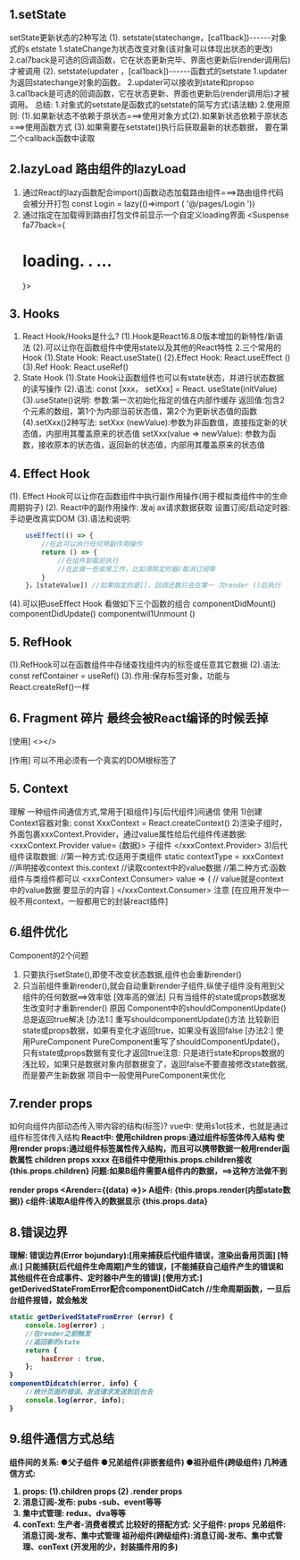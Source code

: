 ## 1.setState 
setState更新状态的2种写法
    (1). setstate(statechange，[ca11back])------对象式的s etstate
        1.stateChange为状态改变对象(该对象可以体现出状态的更改)
        2.cal7back是可选的回调函数，它在状态更新完毕、界面也更新后(render调用后)才被调用
    (2). setstate(updater ，[cal1back])------函数式的setstate
        1.updater为返回statechange对象的函数。
        2.updater可以接收到state和propso
        3.cal1back是可选的回调函数，它在状态更新、界面也更新后(render调用后)才被调用。
总结:
    1.对象式的setstate是函数式的setstate的简写方式(语法糖)
    2.使用原则:
        (1).如果新状态不依赖于原状态===>使用对象方式(2).如果新状态依赖于原状态===>使用函数方式
        (3).如果需要在setstate()执行后获取最新的状态数据，
        要在第二个callback函数中读取


## 2.lazyLoad 路由组件的lazyLoad
1. 通过React的lazy函数配合import()函数动态加载路由组件===>路由组件代码会被分开打包
    const Login = lazy(()=>import ( '@/pages/Login '))
2. 通过<Suspense>指定在加载得到路由打包文件前显示一个自定义loading界面
    <Suspense fa77back={<h1>loading. . ...</h1>}>
        <Switch>
            <Route path=" /xxx" component={Xxxx}/><Redirect to=" / login"/>
        </Switch>
    </Suspense>

## 3. Hooks
1. React Hook/Hooks是什么?
    (1).Hook是React16.8.0版本增加的新特性/新语法
    (2).可以让你在函数组件中使用state以及其他的React特性
2.三个常用的Hook
    (1).State Hook: React.useState()
    (2).Effect Hook: React.useEffect ()
    (3).Ref Hook: React.useRef()
3. State Hook
    (1).State Hook让函数组件也可以有state状态，并进行状态数据的读写操作
    (2).语法: const [xxx， setXxx] = React. useState(initValue)
    (3).useState()说明:
        参数:第一次初始化指定的值在内部作缓存
        返回值:包含2个元素的数组，第1个为内部当前状态值，第2个为更新状态值的函数
    (4).setXxx()2种写法:
        setXxx (newValue):参数为非函数值，直接指定新的状态值，内部用其覆盖原来的状态值
        setXxx(value => newValue): 参数为函数，接收原本的状态值，返回新的状态值，内部用其覆盖原来的状态值


## 4. Effect Hook
(1). Effect Hook可以让你在函数组件中执行副作用操作(用于模拟类组件中的生命周期钩子)
(2). React中的副作用操作:
    发aj ax请求数据获取
    设置订阅/启动定时器:
    手动更改真实DOM
(3).语法和说明:
```javascript
    useEffect(() => {
        //在此可以执行任何带副作用操作
        return () => { 
            //在组件卸载前执行
            //在此做一些收尾工作，比如清除定时器/取消订阅等
        }
    }，[stateValue]) //如果指定的是[]，回调还数只会在第一 次render ()后执行
```
(4).可以把useEffect Hook 看做如下三个函数的组合
    componentDidMount()
    componentDidUpdate()
    componentwil1Unmount ()



## 5. RefHook
(1).RefHook可以在函数组件中存储查找组件内的标签或任意其它数据
(2).语法: const refContainer = useRef()
(3).作用:保存标签对象，功能与React.createRef()一样


## 6. Fragment 碎片 最终会被React编译的时候丢掉
[使用]
<Fragment><Fragment>
<></>

[作用]
可以不用必须有一个真实的DOM根标签了


## 5. Context
理解
一种组件间通信方式,常用于[祖组件]与[后代组件]间通信
使用
1)创建Context容器对象:
    const XxxContext = React.createContext()
2)渲染子组时，外面包裹xxxContext.Provider，通过value属性给后代组件传递数据:
    <xxxContext.Provider value= {数据}>
        子组件
    </xxxContext.Provider>
3)后代组件读取数据:
    //第一种方式:仅适用于类组件
        static contextType = xxxContext
        //声明接收context
        this.context //读取context中的value数据
    //第二种方式:函数组件与类组件都可以
        <xxxContext.Consumer>
            value => ( // value就是context中的value数据
                要显示的内容
            )
        </xxxContext.Consumer>
注意
[在应用开发中一般不用context，一般都用它的封装react插件]



## 6.组件优化
Component的2个问题
1. 只要执行setState(),即使不改变状态数据,组件也会重新render()
2. 只当前组件重新render(),就会自动重新render子组件,纵使子组件没有用到父组件的任何数据==>效率低
[效率高的做法]
只有当组件的state或props数据发生改变时才重新render()
原因
Component中的shouldComponentUpdate()总是返回true解决
[办法1:]
重写shouldcomponentUpdate()方法
比较新旧state或props数据，如果有变化才返回true，如果没有返回false
[办法2:]
使用PureComponent
PureComponent重写了shouldComponentUpdate()，只有state或props数据有变化才返回true注意:
只是进行state和props数据的浅比较，如果只是数据对象内部数据变了，返回false不要直接修改state数据,而是要产生新数据
项目中一般使用PureComponent来优化


## 7.render props
如何向组件内部动态传入带内容的结构(标签)?
    vue中:
        使用s1ot技术，也就是通过组件标签体传入结构<A><B/></A>
    React中:
        使用children props:通过组件标签体传入结构
        使用render props:通过组件标签属性传入结构，而且可以携带数据一般用render函数属性
children props
<A>
    <B>xxxx</B>
</A>
在B组件中使用this.props.children接收
{this.props.children}
问题:如果B组件需要A组件内的数据，==>这种方法做不到

render props
<Arender={(data) =><c data={data}></C>}></A>
A组件: {this.props.render(内部state数据)}
c组件:读取A组件传入的数据显示 {this.props.data}


## 8.错误边界
理解:
错误边界(Error bojundary):[用来捕获后代组件错误，渲染出备用页面]
[特点:]
只能捕获[后代组件生命周期]产生的错误，[不能捕获自己组件产生的错误和其他组件在合成事件、定时器中产生的错误]
[使用方式:]
getDerivedStateFromError配合componentDidCatch
//生命周期函数，一旦后台组件报错，就会触发
```javascript
static getDerivedStateFromError (error) {
    console.1og(error) ;
    //在render之前触发
    //返回新的state
    return {
        hasError : true,
    };
}
componentDidcatch(error, info) {
    //统计页面的错误。发送请求发送到后台去
    console.log(error, info);
}
```


## 9.组件通信方式总结
组件间的关系:
    ●父子组件
    ●兄弟组件(非嵌套组件)
    ●祖孙组件(跨级组件)
几种通信方式:
1. props:
    (1).children props
    (2) .render props
2. 消息订阅-发布:
    pubs -sub、event等等
3. 集中式管理:
    redux、dva等等
4. conText:
    生产者-消费者模式
比较好的搭配方式:
    父子组件: props
    兄弟组件:消息订阅-发布、集中式管理
    祖孙组件(跨级组件):消息订阅-发布、集中式管理、conText (开发用的少，封装插件用的多)


